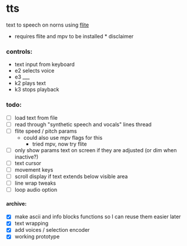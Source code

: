 # tts
text to speech on norns using [flite](https://github.com/festvox/flite)

- requires flite and mpv to be installed * disclaimer

### controls:
- text input from keyboard
- e2 selects voice
- e3 ___
- k2 plays text
- k3 stops playback

### todo:
- [ ] load text from file
-[ ] read through "synthetic speech and vocals" lines thread
- [ ] flite speed / pitch params 
    - could also use mpv flags for this
        - tried mpv, now try flite
- [ ] only show params text on screen if they are adjusted (or dim when inactive?)
- [ ] text cursor 
- [ ] movement keys
- [ ] scroll display if text extends below visible area
- [ ] line wrap tweaks
- [ ] loop audio option

#### archive:
- [x] make ascii and info blocks functions so I can reuse them easier later
- [x] text wrapping
- [x] add voices / selection encoder
- [x] working prototype
